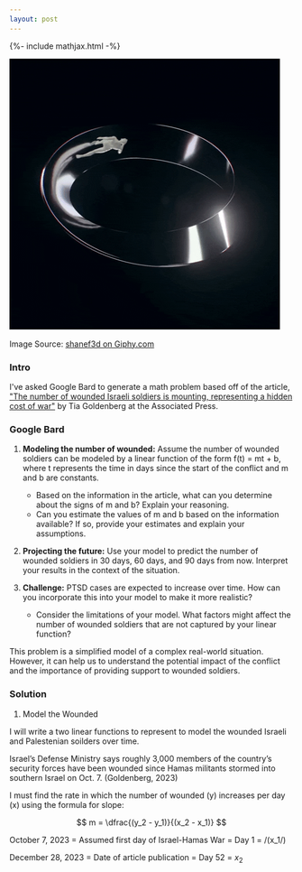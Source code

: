 ```yaml
---
layout: post
---
```


{%- include mathjax.html -%}


![alt text](/assets/giphy3.gif)

Image Source: [shanef3d on Giphy.com](https://giphy.com/gifs/animation-3d-motiongraphics-UPvGBw88odHzEyfkfB)


### Intro

I've asked Google Bard to generate a math problem based off of the article, ["The number of wounded Israeli soldiers is mounting, representing a hidden cost of war"](https://apnews.com/article/israel-hamas-gaza-war-wounded-soldiers-2b0357365480cc242e30794666b41203) by Tia Goldenberg at the Associated Press. 

### Google Bard

1. **Modeling the number of wounded:** Assume the number of wounded soldiers can be modeled by a linear function of the form f(t) = mt + b, where t represents the time in days since the start of the conflict and m and b are constants. 
  
   - Based on the information in the article, what can you determine about the signs of m and b? Explain your reasoning.
   - Can you estimate the values of m and b based on the information available? If so, provide your estimates and explain your assumptions. <br>
  
2. **Projecting the future:** Use your model to predict the number of wounded soldiers in 30 days, 60 days, and 90 days from now.
Interpret your results in the context of the situation.

3. **Challenge:** PTSD cases are expected to increase over time. How can you incorporate this into your model to make it more realistic?
   - Consider the limitations of your model. What factors might affect the number of wounded soldiers that are not captured by your linear function?

This problem is a simplified model of a complex real-world situation. However, it can help us to understand the potential impact of the conflict and the importance of providing support to wounded soldiers.

### Solution

1. Model the Wounded

I will write a two linear functions to represent to model the wounded Israeli and Palestenian soilders over time. 

Israel’s Defense Ministry says roughly 3,000 members of the country’s security forces have been wounded since Hamas militants stormed into southern Israel on Oct. 7. (Goldenberg, 2023)

I must find the rate in which the number of wounded (y) increases per day (x) using the formula for slope:

$$ m = \dfrac{(y_2 - y_1)}{(x_2 - x_1)} $$

October 7, 2023 = Assumed first day of Israel-Hamas War = Day 1 =  /(x\_1/)

December 28, 2023 = Date of article publication = Day 52 = $x_2$

